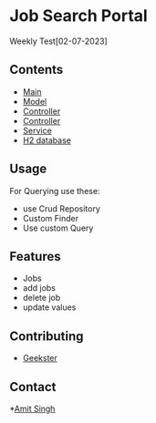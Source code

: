 # Job Search Portal

Weekly Test[02-07-2023]

## Contents

- [Main](#main)
- [Model](#Model)
- [Controller](#Controller)
- [Controller](#Controller)
- [Service](#Service)
- [H2 database](#H2database)


## Usage

For Querying use these:
* use Crud Repository
* Custom Finder
* Use custom Query 


## Features

* Jobs
* add jobs
* delete job
* update values

## Contributing

- [Geekster](#class.geekster.in)


## Contact

*[Amit Singh](#amintinfotech485@gmail.com)

